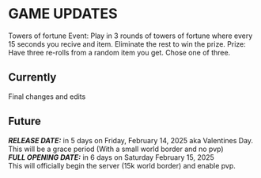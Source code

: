 # GAME UPDATES
Towers of fortune Event:
Play in 3 rounds of towers of fortune where every 15 seconds you recive and item. Eliminate the rest to win the prize.
Prize: Have three re-rolls from a random item you get. Chose one of three.


## Currently
Final changes and edits
## Future
**_RELEASE DATE:_** in 5 days on Friday, February 14, 2025 aka Valentines Day.\
This will be a grace period (With a small world border and no pvp)\
**_FULL OPENING DATE:_** in 6 days on Saturday February 15, 2025\
This will officially begin the server (15k world border) and enable pvp.
